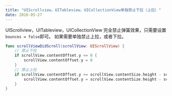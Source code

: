 ```yaml
---
title: "UIScrollview，UITableview，UICollectionView单独禁止下拉（上拉）"
date: 2016-05-27
---
```


UIScrollview，UITableview，UICollectionView 完全禁止弹簧效果，只需要设置`bounces = false`即可。
如果需要单独禁止上拉，或者下拉。
```swift
func scrollViewDidScroll(scrollView: UIScrollView) {
    // 禁止下拉
    if scrollView.contentOffset.y <= 0 {
        scrollView.contentOffset.y = 0
    }
    // 禁止上拉
    if scrollView.contentOffset.y >= scrollView.contentSize.height - scrollView.bounds.size.height {
        scrollView.contentOffset.y = scrollView.contentSize.height - scrollView.bounds.size.height
    }
}
```
